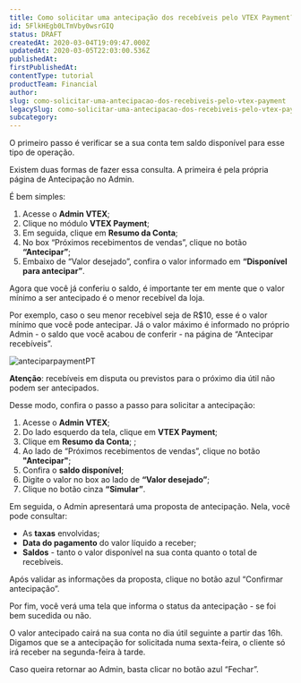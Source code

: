 ```yaml
---
title: Como solicitar uma antecipação dos recebíveis pelo VTEX Payment?
id: 5FlkHEgb0LTmVby0wsrGIQ
status: DRAFT
createdAt: 2020-03-04T19:09:47.000Z
updatedAt: 2020-03-05T22:03:00.536Z
publishedAt: 
firstPublishedAt: 
contentType: tutorial
productTeam: Financial
author: 
slug: como-solicitar-uma-antecipacao-dos-recebiveis-pelo-vtex-payment
legacySlug: como-solicitar-uma-antecipacao-dos-recebiveis-pelo-vtex-payment
subcategory: 
---
```


O primeiro passo é verificar se a sua conta tem saldo disponível para esse tipo de operação.

Existem duas formas de fazer essa consulta. A primeira é pela própria página de Antecipação no Admin.

É bem simples:

1. Acesse o __Admin VTEX__;
2. Clique no módulo __VTEX Payment__;
3. Em seguida, clique em __Resumo da Conta__;
4. No box “Próximos recebimentos de vendas”, clique no botão __“Antecipar”__;
5. Embaixo de “Valor desejado”, confira o valor informado em __“Disponível para antecipar”__.

Agora que você já conferiu o saldo, é importante ter em mente que o valor mínimo a ser antecipado é o menor recebível da loja. 

Por exemplo, caso o seu menor recebível seja de R$10, esse é o valor mínimo que você pode antecipar. Já o valor máximo é informado no próprio Admin - o saldo que você acabou de conferir - na página de “Antecipar recebíveis”. 

![anteciparpaymentPT](//images.ctfassets.net/alneenqid6w5/25BWOQcUJ4RHHefod0IkFw/3d4ba6ba362db2362e870420dd3653a3/anteciparpaymentPT.png)

<div class=”alert alert-info”>
<strong>Atenção</strong>: recebíveis em disputa ou previstos para o próximo dia útil não podem ser antecipados.
</div>

Desse modo, confira o passo a passo para solicitar a antecipação:

1. Acesse o __Admin VTEX__;
2. Do lado esquerdo da tela, clique em __VTEX Payment__;
3. Clique em __Resumo da Conta__; ;
4. Ao lado de “Próximos recebimentos de vendas”, clique no botão __"Antecipar"__;
5. Confira o __saldo disponível__;
6. Digite o valor no box ao lado de __“Valor desejado”__;
7. Clique no botão cinza __“Simular”__.

Em seguida, o Admin apresentará uma proposta de antecipação. Nela, você pode consultar: 

- As __taxas__ envolvidas;
- __Data do pagamento__ do valor líquido a receber; 
- __Saldos__ - tanto o valor disponível na sua conta quanto o total de recebíveis.

Após validar as informações da proposta, clique no botão azul “Confirmar antecipação”.

Por fim, você verá uma tela que informa o status da antecipação - se foi bem sucedida ou não. 

O valor antecipado cairá na sua conta no dia útil seguinte a partir das 16h. Digamos que se a antecipação for solicitada numa sexta-feira, o cliente só irá receber na segunda-feira à tarde.

Caso queira retornar ao Admin, basta clicar no botão azul “Fechar”.
